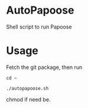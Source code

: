 # AutoPapoose
Shell script to run Papoose
# Usage 
Fetch the git package, then run 


`cd ~`

`./autopapoose.sh`

chmod if need be. 
